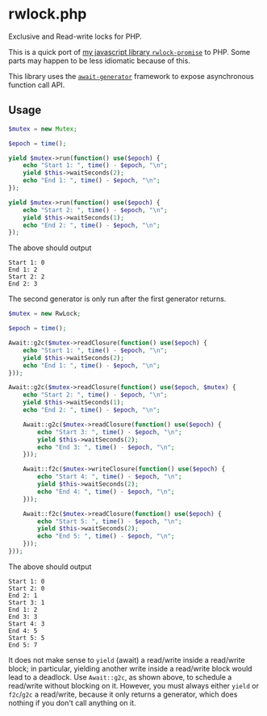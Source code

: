 # rwlock.php

Exclusive and Read-write locks for PHP.

This is a quick port of [my javascript library `rwlock-promise`](https://github.com/SOF3/rwlock-promise) to PHP.
Some parts may happen to be less idiomatic because of this.

This library uses the [`await-generator`](https://github.com/SOF3/await-generator) framework
to expose asynchronous function call API.

## Usage
```php
$mutex = new Mutex;

$epoch = time();

yield $mutex->run(function() use($epoch) {
	echo "Start 1: ", time() - $epoch, "\n";
	yield $this->waitSeconds(2);
	echo "End 1: ", time() - $epoch, "\n";
});

yield $mutex->run(function() use($epoch) {
	echo "Start 2: ", time() - $epoch, "\n";
	yield $this->waitSeconds(1);
	echo "End 2: ", time() - $epoch, "\n";
});
```

The above should output

```
Start 1: 0
End 1: 2
Start 2: 2
End 2: 3
```

The second generator is only run after the first generator returns.

```php
$mutex = new RwLock;

$epoch = time();

Await::g2c($mutex->readClosure(function() use($epoch) {
	echo "Start 1: ", time() - $epoch, "\n";
	yield $this->waitSeconds(2);
	echo "End 1: ", time() - $epoch, "\n";
}));

Await::g2c($mutex->readClosure(function() use($epoch, $mutex) {
	echo "Start 2: ", time() - $epoch, "\n";
	yield $this->waitSeconds(1);
	echo "End 2: ", time() - $epoch, "\n";

	Await::g2c($mutex->readClosure(function() use($epoch) {
		echo "Start 3: ", time() - $epoch, "\n";
		yield $this->waitSeconds(2);
		echo "End 3: ", time() - $epoch, "\n";
	}));

	Await::f2c($mutex->writeClosure(function() use($epoch) {
		echo "Start 4: ", time() - $epoch, "\n";
		yield $this->waitSeconds(2);
		echo "End 4: ", time() - $epoch, "\n";
	}));

	Await::f2c($mutex->readClosure(function() use($epoch) {
		echo "Start 5: ", time() - $epoch, "\n";
		yield $this->waitSeconds(2);
		echo "End 5: ", time() - $epoch, "\n";
	}));
}));
```

The above should output

```
Start 1: 0
Start 2: 0
End 2: 1
Start 3: 1
End 1: 2
End 3: 3
Start 4: 3
End 4: 5
Start 5: 5
End 5: 7
```

It does not make sense to `yield` (await) a read/write inside a read/write block;
in particular, yielding another write inside a read/write block would lead to a deadlock.
Use `Await::g2c`, as shown above, to schedule a read/write without blocking on it.
However, you must always either `yield` or `f2c`/`g2c` a read/write,
because it only returns a generator,
which does nothing if you don't call anything on it.
